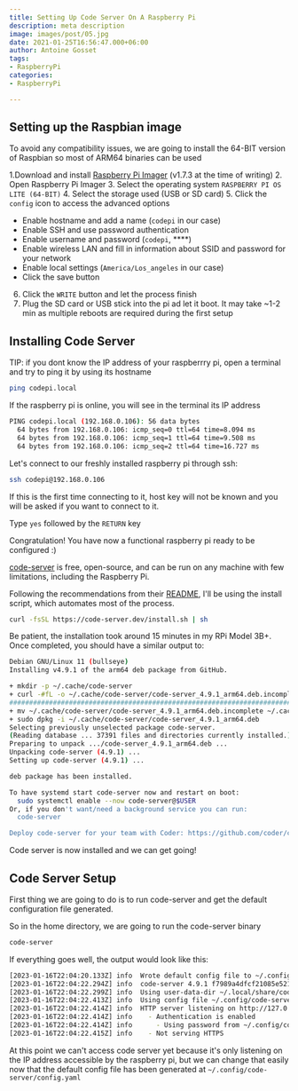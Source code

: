 ```yaml
---
title: Setting Up Code Server On A Raspberry Pi
description: meta description
image: images/post/05.jpg
date: 2021-01-25T16:56:47.000+06:00
author: Antoine Gosset
tags:
- RaspberryPi
categories:
- RaspberryPi

---
```

## Setting up the Raspbian image

To avoid any compatibility issues, we are going to install the 64-BIT version of Raspbian so most of ARM64 binaries can be used

1.Download and install [Raspberry Pi Imager](https://www.raspberrypi.com/software/) (v1.7.3 at the time of writing)
2. Open Raspberry Pi Imager
3. Select the operating system `RASPBERRY PI OS LITE (64-BIT)`
4. Select the storage used (USB or SD card)
5. Click the `config` icon to access the advanced options

* Enable hostname and add a name (`codepi` in our case)
* Enable SSH and use password authentication
* Enable username and password (`codepi`, ****)
* Enable wireless LAN and fill in information about SSID and password for your network
* Enable local settings (`America/Los_angeles` in our case)
* Click the save button

6. Click the `WRITE` button and let the process finish
7. Plug the SD card or USB stick into the pi ad let it boot. It may take \~1-2 min as multiple reboots are required during the first setup

## Installing Code Server

TIP: if you dont know the IP address of your raspberrry pi, open a terminal and try to ping it by using its hostname

```bash
ping codepi.local
```

If the raspberry pi is online, you will see in the terminal its IP address

```bash
PING codepi.local (192.168.0.106): 56 data bytes
  64 bytes from 192.168.0.106: icmp_seq=0 ttl=64 time=8.094 ms
  64 bytes from 192.168.0.106: icmp_seq=1 ttl=64 time=9.508 ms
  64 bytes from 192.168.0.106: icmp_seq=2 ttl=64 time=16.727 ms
```

Let's connect to our freshly installed raspberry pi through ssh:

```bash
ssh codepi@192.168.0.106
```

If this is the first time connecting to it, host key will not be known and you will be asked if you want to connect to it.

Type `yes` followed by the `RETURN` key

Congratulation! You have now a functional raspberry pi ready to be configured :)

[code-server](https://github.com/cdr/code-server) is free, open-source, and can be run on any machine with few limitations, including the Raspberry Pi.

Following the recommendations from their [README](https://github.com/cdr/code-server#getting-started), I'll be using the install script, which automates most of the process.

```bash
curl -fsSL https://code-server.dev/install.sh | sh
```

Be patient, the installation took around 15 minutes in my RPi Model 3B+. Once completed, you should have a similar output to:

```bash
Debian GNU/Linux 11 (bullseye)
Installing v4.9.1 of the arm64 deb package from GitHub.

+ mkdir -p ~/.cache/code-server
+ curl -#fL -o ~/.cache/code-server/code-server_4.9.1_arm64.deb.incomplete -C - https://github.com/coder/code-server/releases/download/v4.9.1/code-server_4.9.1_arm64.deb
######################################################################## 100.0%
+ mv ~/.cache/code-server/code-server_4.9.1_arm64.deb.incomplete ~/.cache/code-server/code-server_4.9.1_arm64.deb
+ sudo dpkg -i ~/.cache/code-server/code-server_4.9.1_arm64.deb
Selecting previously unselected package code-server.
(Reading database ... 37391 files and directories currently installed.)
Preparing to unpack .../code-server_4.9.1_arm64.deb ...
Unpacking code-server (4.9.1) ...
Setting up code-server (4.9.1) ...

deb package has been installed.

To have systemd start code-server now and restart on boot:
  sudo systemctl enable --now code-server@$USER
Or, if you don't want/need a background service you can run:
  code-server

Deploy code-server for your team with Coder: https://github.com/coder/coder
```

Code server is now installed and we can get going!

## Code Server Setup

First thing we are going to do is to run code-server and get the default configuration file generated.

So in the home directory, we are going to run the code-server binary

```bash
code-server
```

If everything goes well, the output would look like this:

```bash
[2023-01-16T22:04:20.133Z] info  Wrote default config file to ~/.config/code-server/config.yaml
[2023-01-16T22:04:22.294Z] info  code-server 4.9.1 f7989a4dfcf21085e52157a01924d79d708bcc05
[2023-01-16T22:04:22.299Z] info  Using user-data-dir ~/.local/share/code-server
[2023-01-16T22:04:22.413Z] info  Using config file ~/.config/code-server/config.yaml
[2023-01-16T22:04:22.414Z] info  HTTP server listening on http://127.0.0.1:8080/ 
[2023-01-16T22:04:22.414Z] info    - Authentication is enabled
[2023-01-16T22:04:22.414Z] info      - Using password from ~/.config/code-server/config.yaml
[2023-01-16T22:04:22.415Z] info    - Not serving HTTPS
```


At this point we can't access code server yet because it's only listening on the IP address accessible by the raspberry pi, but we can change that easily now that the default config file has been generated at `~/.config/code-server/config.yaml`